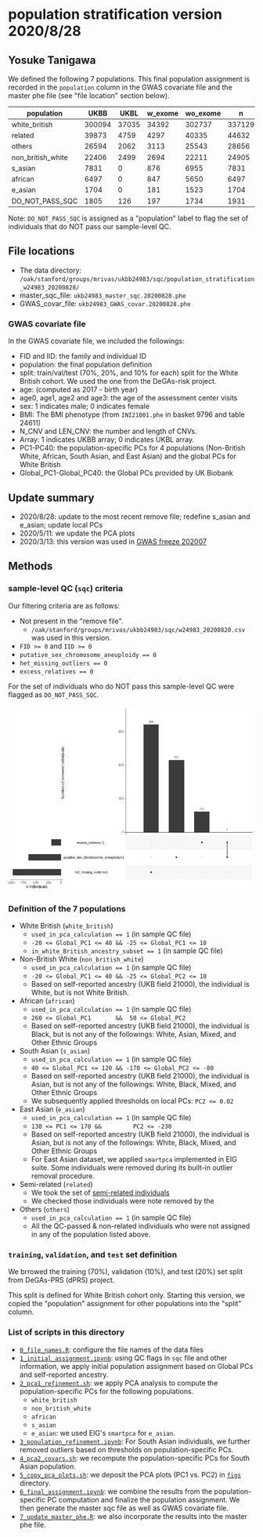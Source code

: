 # population stratification version 2020/8/28

## Yosuke Tanigawa

We defined the following 7 populations. This final population assignment is recorded in the `population` column in the GWAS covariate file and the master phe file (see "file location" section below).

| population        | UKBB   | UKBL  | w_exome | wo_exome | n      |
|-------------------|--------|-------|---------|----------|--------|
| white_british     | 300094 | 37035 | 34392   | 302737   | 337129 |
| related           |  39873 |  4759 |  4297   |  40335   |  44632 |
| others            |  26594 |  2062 |  3113   |  25543   |  28656 |
| non_british_white |  22406 |  2499 |  2694   |  22211   |  24905 |
| s_asian           |   7831 |     0 |   876   |   6955   |   7831 |
| african           |   6497 |     0 |   847   |   5650   |   6497 |
| e_asian           |   1704 |     0 |   181   |   1523   |   1704 |
| DO_NOT_PASS_SQC   |   1805 |   126 |   197   |   1734   |   1931 |

Note: `DO_NOT_PASS_SQC` is assigned as a "population" label to flag the set of individuals that do NOT pass our sample-level QC.

## File locations

- The data directory: `/oak/stanford/groups/mrivas/ukbb24983/sqc/population_stratification_w24983_20200828/`
- master_sqc_file: `ukb24983_master_sqc.20200828.phe`
- GWAS_covar_file: `ukb24983_GWAS_covar.20200828.phe`

### GWAS covariate file

In the GWAS covariate file, we included the followings:

- FID and IID: the family and individual ID
- population: the final population definition
- split: train/val/test (70%, 20%, and 10% for each) split for the White British cohort. We used the one from the DeGAs-risk project.
- age: (computed as 2017 - birth year)
- age0, age1, age2 and age3: the age of the assessment center visits
- sex: 1 indicates male; 0 indicates female
- BMI: The BMI phenotype (from `INI21001.phe` in basket 9796 and table 24611)
- N_CNV and LEN_CNV: the number and length of CNVs.
- Array: 1 indicates UKBB array; 0 indicates UKBL array.
- PC1-PC40: the population-specific PCs for 4 populations (Non-British White, African, South Asian, and East Asian) and the global PCs for White British
- Global_PC1-Global_PC40: the Global PCs provided by UK Biobank

## Update summary

- 2020/8/28: update to the most recent remove file; redefine s_asian and e_asian; update local PCs
- 2020/5/11: we update the PCA plots
- 2020/3/13: this version was used in [GWAS freeze 202007](/04_gwas/check_gwas/202007)

## Methods

### sample-level QC (`sqc`) criteria

Our filtering criteria are as follows:

- Not present in the "remove file". 
  - `/oak/stanford/groups/mrivas/ukbb24983/sqc/w24983_20200820.csv` was used in this version.
- `FID >= 0` and `IID >= 0`
- `putative_sex_chromosome_aneuploidy == 0`
- `het_missing_outliers == 0`
- `excess_relatives == 0`

For the set of individuals who do NOT pass this sample-level QC were flagged as `DO_NOT_PASS_SQC`.

![Sample QC flag](figs/sample_qc_v20200828.QC.UpSetR.wo_PCA_flag.png)

### Definition of the 7 populations

- White British (`white_british`)
  - `used_in_pca_calculation == 1` (in sample QC file)
  - `-20 <= Global_PC1 <= 40 && -25 <= Global_PC1 <= 10`
  - `in_white_British_ancestry_subset == 1` (in sample QC file)
- Non-British White (`non_british_white`)
  - `used_in_pca_calculation == 1` (in sample QC file)
  - `-20 <= Global_PC1 <= 40 && -25 <= Global_PC2 <= 10`
  - Based on self-reported ancestry (UKB field 21000), the individual is White, but is not White British.
- African (`african`)
  - `used_in_pca_calculation == 1` (in sample QC file)
  - `260 <= Global_PC1       &&  50 <= Global_PC2`
  - Based on self-reported ancestry (UKB field 21000), the individual is Black, but is not any of the followings: White, Asian, Mixed, and Other Ethnic Groups
- South Asian (`s_asian`)
  - `used_in_pca_calculation == 1` (in sample QC file)
  - `40 <= Global_PC1 <= 120 && -170 <= Global_PC2 <= -80`
  - Based on self-reported ancestry (UKB field 21000), the individual is Asian, but is not any of the followings: White, Black, Mixed, and Other Ethnic Groups
  - We subsequently applied thresholds on local PCs: `PC2 <= 0.02`
- East Asian (`e_asian`)
  - `used_in_pca_calculation == 1` (in sample QC file)
  - `130 <= PC1 <= 170 &&         PC2 <= -230`
  - Based on self-reported ancestry (UKB field 21000), the individual is Asian, but is not any of the followings: White, Black, Mixed, and Other Ethnic Groups
  - For East Asian dataset, we applied `smartpca` implemented in EIG suite. Some individuals were removed during its built-in outlier removal procedure.
- Semi-related (`related`)
  - We took the set of [semi-related individuals](/03_filtering/relatedness_20200514)
  - We checked those individuals were note removed by the 
- Others (`others`)
  - `used_in_pca_calculation == 1` (in sample QC file)
  - All the QC-passed & non-related individuals who were not assigned in any of the population listed above.

### `training`, `validation`, and `test` set definition

We brrowed the training (70%), validation (10%), and test (20%) set split from DeGAs-PRS (dPRS) project.

This split is defined for White British cohort only. Starting this version, we copied the "population" assignment for other populations into the "split" column.

### List of scripts in this directory

- [`0_file_names.R`](0_file_names.R): configure the file names of the data files
- [`1_initial_assignment.ipynb`](1_initial_assignment.ipynb): using QC flags in `sqc` file and other information, we apply initial population assignment based on Global PCs and self-reported ancestry.
- [`2_pca1_refinement.sh`](2_pca1_refinement.sh): we apply PCA analysis to compute the population-specific PCs for the following populations.
  - `white_british`
  - `non_british_white`
  - `african`
  - `s_asian`
  - `e_asian`: we used EIG's `smartpca` for `e_asian`.
- [`3_population_refinement.ipynb`](3_population_refinement.ipynb): For South Asian individuals, we further removed outliers based on thresholds on population-specific PCs.
- [`4_pca2_covars.sh`](4_pca2_covars.sh): we recompute the population-specific PCs for South Asian population.
- [`5_copy_pca_plots.sh`](5_copy_pca_plots.sh): we deposit the PCA plots (PC1 vs. PC2) in [`figs`](figs) directory.
- [`6_final_assignment.ipynb`](6_final_assignment.ipynb): we combine the results from the population-specific PC computation and finalize the population assignment. We then generate the master sqc file as well as GWAS covariate file.
- [`7_update_master_phe.R`](7_update_master_phe.R): we also incorporate the results into the master phe file.
